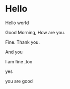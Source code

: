 # Hello

Hello world

Good Morning, How are you.

Fine. Thank you.

And you

I am fine ,too

yes

you are good
